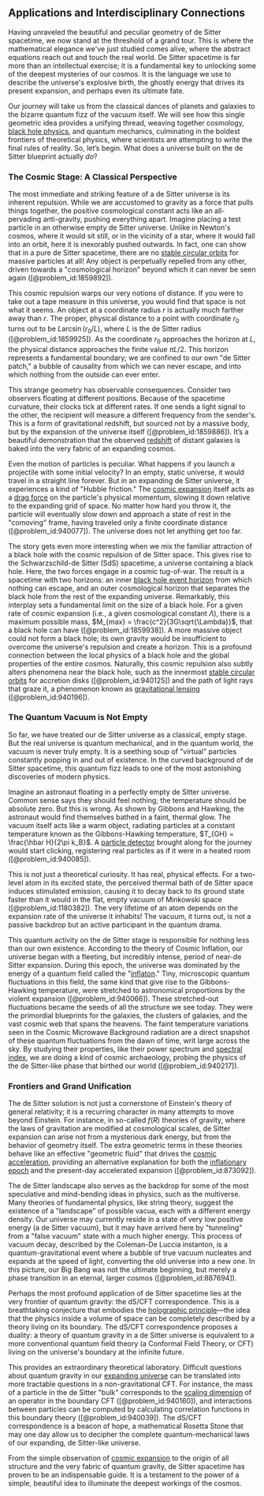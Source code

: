 ## Applications and Interdisciplinary Connections

Having unraveled the beautiful and peculiar geometry of de Sitter spacetime, we now stand at the threshold of a grand tour. This is where the mathematical elegance we've just studied comes alive, where the abstract equations reach out and touch the real world. De Sitter spacetime is far more than an intellectual exercise; it is a fundamental key to unlocking some of the deepest mysteries of our cosmos. It is the language we use to describe the universe's explosive birth, the ghostly energy that drives its present expansion, and perhaps even its ultimate fate.

Our journey will take us from the classical dances of planets and galaxies to the bizarre quantum fizz of the vacuum itself. We will see how this single geometric idea provides a unifying thread, weaving together cosmology, [black hole physics](@article_id:159978), and quantum mechanics, culminating in the boldest frontiers of theoretical physics, where scientists are attempting to write the final rules of reality. So, let’s begin. What does a universe built on the de Sitter blueprint actually *do*?

### The Cosmic Stage: A Classical Perspective

The most immediate and striking feature of a de Sitter universe is its inherent repulsion. While we are accustomed to gravity as a force that pulls things together, the positive cosmological constant acts like an all-pervading anti-gravity, pushing everything apart. Imagine placing a test particle in an otherwise empty de Sitter universe. Unlike in Newton's cosmos, where it would sit still, or in the vicinity of a star, where it would fall into an orbit, here it is inexorably pushed outwards. In fact, one can show that in a pure de Sitter spacetime, there are no [stable circular orbits](@article_id:163609) for massive particles at all! Any object is perpetually repelled from any other, driven towards a "cosmological horizon" beyond which it can never be seen again ([@problem_id:1859892]).

This cosmic repulsion warps our very notions of distance. If you were to take out a tape measure in this universe, you would find that space is not what it seems. An object at a coordinate radius $r$ is actually much farther away than $r$. The proper, physical distance to a point with coordinate $r_0$ turns out to be $L \arcsin(r_0/L)$, where $L$ is the de Sitter radius ([@problem_id:1859925]). As the coordinate $r_0$ approaches the horizon at $L$, the physical distance approaches the finite value $\pi L/2$. This horizon represents a fundamental boundary; we are confined to our own "de Sitter patch," a bubble of causality from which we can never escape, and into which nothing from the outside can ever enter.

This strange geometry has observable consequences. Consider two observers floating at different positions. Because of the spacetime curvature, their clocks tick at different rates. If one sends a light signal to the other, the recipient will measure a different frequency from the sender's. This is a form of gravitational redshift, but sourced not by a massive body, but by the expansion of the universe itself ([@problem_id:1859886]). It’s a beautiful demonstration that the observed [redshift](@article_id:159451) of distant galaxies is baked into the very fabric of an expanding cosmos.

Even the motion of particles is peculiar. What happens if you launch a projectile with some initial velocity? In an empty, static universe, it would travel in a straight line forever. But in an expanding de Sitter universe, it experiences a kind of "Hubble friction." The [cosmic expansion](@article_id:160508) itself acts as a [drag force](@article_id:275630) on the particle's physical momentum, slowing it down relative to the expanding grid of space. No matter how hard you throw it, the particle will eventually slow down and approach a state of rest in the "comoving" frame, having traveled only a finite coordinate distance ([@problem_id:940077]). The universe does not let anything get too far.

The story gets even more interesting when we mix the familiar attraction of a black hole with the cosmic repulsion of de Sitter space. This gives rise to the Schwarzschild-de Sitter (SdS) spacetime, a universe containing a black hole. Here, the two forces engage in a cosmic tug-of-war. The result is a spacetime with two horizons: an inner [black hole event horizon](@article_id:260189) from which nothing can escape, and an outer cosmological horizon that separates the black hole from the rest of the expanding universe. Remarkably, this interplay sets a fundamental limit on the size of a black hole. For a given rate of cosmic expansion (i.e., a given cosmological constant $\Lambda$), there is a maximum possible mass, $M_{max} = \frac{c^2}{3G\sqrt{\Lambda}}$, that a black hole can have ([@problem_id:1859938]). A more massive object could not form a black hole; its own gravity would be insufficient to overcome the universe's repulsion and create a horizon. This is a profound connection between the local physics of a black hole and the global properties of the entire cosmos. Naturally, this cosmic repulsion also subtly alters phenomena near the black hole, such as the innermost [stable circular orbits](@article_id:163609) for accretion disks ([@problem_id:940125]) and the path of light rays that graze it, a phenomenon known as [gravitational lensing](@article_id:158506) ([@problem_id:940196]).

### The Quantum Vacuum is Not Empty

So far, we have treated our de Sitter universe as a classical, empty stage. But the real universe is quantum mechanical, and in the quantum world, the vacuum is never truly empty. It is a seething soup of "virtual" particles constantly popping in and out of existence. In the curved background of de Sitter spacetime, this quantum fizz leads to one of the most astonishing discoveries of modern physics.

Imagine an astronaut floating in a perfectly empty de Sitter universe. Common sense says they should feel nothing; the temperature should be absolute zero. But this is wrong. As shown by Gibbons and Hawking, the astronaut would find themselves bathed in a faint, thermal glow. The vacuum itself acts like a warm object, radiating particles at a constant temperature known as the Gibbons-Hawking temperature, $T_{GH} = \frac{\hbar H}{2\pi k_B}$. A [particle detector](@article_id:264727) brought along for the journey would start clicking, registering real particles as if it were in a heated room ([@problem_id:940085]).

This is not just a theoretical curiosity. It has real, physical effects. For a two-level atom in its excited state, the perceived thermal bath of de Sitter space induces stimulated emission, causing it to decay back to its ground state faster than it would in the flat, empty vacuum of Minkowski space ([@problem_id:1180382]). The very lifetime of an atom depends on the expansion rate of the universe it inhabits! The vacuum, it turns out, is not a passive backdrop but an active participant in the quantum drama.

This quantum activity on the de Sitter stage is responsible for nothing less than our own existence. According to the theory of Cosmic Inflation, our universe began with a fleeting, but incredibly intense, period of near-de Sitter expansion. During this epoch, the universe was dominated by the energy of a quantum field called the "[inflaton](@article_id:161669)." Tiny, microscopic quantum fluctuations in this field, the same kind that give rise to the Gibbons-Hawking temperature, were stretched to astronomical proportions by the violent expansion ([@problem_id:940066]). These stretched-out fluctuations became the seeds of all the structure we see today. They were the primordial blueprints for the galaxies, the clusters of galaxies, and the vast cosmic web that spans the heavens. The faint temperature variations seen in the Cosmic Microwave Background radiation are a direct snapshot of these quantum fluctuations from the dawn of time, writ large across the sky. By studying their properties, like their power spectrum and [spectral index](@article_id:158678), we are doing a kind of cosmic archaeology, probing the physics of the de Sitter-like phase that birthed our world ([@problem_id:940217]).

### Frontiers and Grand Unification

The de Sitter solution is not just a cornerstone of Einstein's theory of general relativity; it is a recurring character in many attempts to move beyond Einstein. For instance, in so-called $f(R)$ theories of gravity, where the laws of gravitation are modified at cosmological scales, de Sitter expansion can arise not from a mysterious dark energy, but from the behavior of geometry itself. The extra geometric terms in these theories behave like an effective "geometric fluid" that drives the [cosmic acceleration](@article_id:161299), providing an alternative explanation for both the [inflationary epoch](@article_id:161148) and the present-day accelerated expansion ([@problem_id:873092]).

The de Sitter landscape also serves as the backdrop for some of the most speculative and mind-bending ideas in physics, such as the multiverse. Many theories of fundamental physics, like string theory, suggest the existence of a "landscape" of possible vacua, each with a different energy density. Our universe may currently reside in a state of very low positive energy (a de Sitter vacuum), but it may have arrived here by "tunneling" from a "false vacuum" state with a much higher energy. This process of vacuum decay, described by the Coleman-De Luccia instanton, is a quantum-gravitational event where a bubble of true vacuum nucleates and expands at the speed of light, converting the old universe into a new one. In this picture, our Big Bang was not the ultimate beginning, but merely a phase transition in an eternal, larger cosmos ([@problem_id:887694]).

Perhaps the most profound application of de Sitter spacetime lies at the very frontier of quantum gravity: the dS/CFT correspondence. This is a breathtaking conjecture that embodies the [holographic principle](@article_id:135812)—the idea that the physics inside a volume of space can be completely described by a theory living on its boundary. The dS/CFT correspondence proposes a duality: a theory of quantum gravity in a de Sitter universe is equivalent to a more conventional quantum field theory (a Conformal Field Theory, or CFT) living on the universe's boundary at the infinite future.

This provides an extraordinary theoretical laboratory. Difficult questions about quantum gravity in our [expanding universe](@article_id:160948) can be translated into more tractable questions in a non-gravitational CFT. For instance, the mass of a particle in the de Sitter "bulk" corresponds to the [scaling dimension](@article_id:145021) of an operator in the boundary CFT ([@problem_id:940160]), and interactions between particles can be computed by calculating correlation functions in this boundary theory ([@problem_id:940039]). The dS/CFT correspondence is a beacon of hope, a mathematical Rosetta Stone that may one day allow us to decipher the complete quantum-mechanical laws of our expanding, de Sitter-like universe.

From the simple observation of [cosmic expansion](@article_id:160508) to the origin of all structure and the very fabric of quantum gravity, de Sitter spacetime has proven to be an indispensable guide. It is a testament to the power of a simple, beautiful idea to illuminate the deepest workings of the cosmos.
